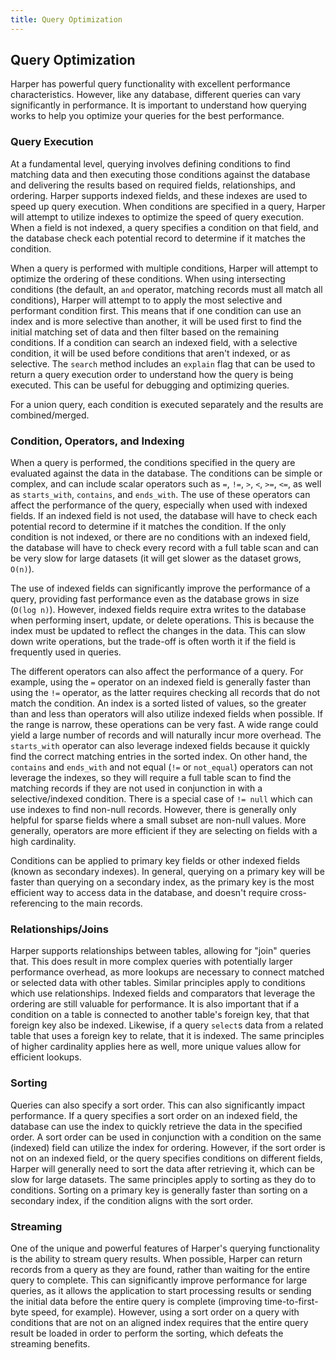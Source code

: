 ```yaml
---
title: Query Optimization
---
```


## Query Optimization

Harper has powerful query functionality with excellent performance characteristics. However, like any database, different queries can vary significantly in performance. It is important to understand how querying works to help you optimize your queries for the best performance.

### Query Execution

At a fundamental level, querying involves defining conditions to find matching data and then executing those conditions against the database and delivering the results based on required fields, relationships, and ordering. Harper supports indexed fields, and these indexes are used to speed up query execution. When conditions are specified in a query, Harper will attempt to utilize indexes to optimize the speed of query execution. When a field is not indexed, a query specifies a condition on that field, and the database check each potential record to determine if it matches the condition.

When a query is performed with multiple conditions, Harper will attempt to optimize the ordering of these conditions. When using intersecting conditions (the default, an `and` operator, matching records must all match all conditions), Harper will attempt to to apply the most selective and performant condition first. This means that if one condition can use an index and is more selective than another, it will be used first to find the initial matching set of data and then filter based on the remaining conditions. If a condition can search an indexed field, with a selective condition, it will be used before conditions that aren't indexed, or as selective. The `search` method includes an `explain` flag that can be used to return a query execution order to understand how the query is being executed. This can be useful for debugging and optimizing queries.

For a union query, each condition is executed separately and the results are combined/merged.

### Condition, Operators, and Indexing

When a query is performed, the conditions specified in the query are evaluated against the data in the database. The conditions can be simple or complex, and can include scalar operators such as `=`, `!=`, `>`, `<`, `>=`, `<=`, as well as `starts_with`, `contains`, and `ends_with`. The use of these operators can affect the performance of the query, especially when used with indexed fields. If an indexed field is not used, the database will have to check each potential record to determine if it matches the condition. If the only condition is not indexed, or there are no conditions with an indexed field, the database will have to check every record with a full table scan and can be very slow for large datasets (it will get slower as the dataset grows, `O(n)`).

The use of indexed fields can significantly improve the performance of a query, providing fast performance even as the database grows in size (`O(log n)`). However, indexed fields require extra writes to the database when performing insert, update, or delete operations. This is because the index must be updated to reflect the changes in the data. This can slow down write operations, but the trade-off is often worth it if the field is frequently used in queries.

The different operators can also affect the performance of a query. For example, using the `=` operator on an indexed field is generally faster than using the `!=` operator, as the latter requires checking all records that do not match the condition. An index is a sorted listed of values, so the greater than and less than operators will also utilize indexed fields when possible. If the range is narrow, these operations can be very fast. A wide range could yield a large number of records and will naturally incur more overhead. The `starts_with` operator can also leverage indexed fields because it quickly find the correct matching entries in the sorted index. On other hand, the `contains` and `ends_with` and not equal (`!=` or `not_equal`) operators can not leverage the indexes, so they will require a full table scan to find the matching records if they are not used in conjunction in with a selective/indexed condition. There is a special case of `!= null` which can use indexes to find non-null records. However, there is generally only helpful for sparse fields where a small subset are non-null values. More generally, operators are more efficient if they are selecting on fields with a high cardinality.

Conditions can be applied to primary key fields or other indexed fields (known as secondary indexes). In general, querying on a primary key will be faster than querying on a secondary index, as the primary key is the most efficient way to access data in the database, and doesn't require cross-referencing to the main records.

### Relationships/Joins

Harper supports relationships between tables, allowing for "join" queries that. This does result in more complex queries with potentially larger performance overhead, as more lookups are necessary to connect matched or selected data with other tables. Similar principles apply to conditions which use relationships. Indexed fields and comparators that leverage the ordering are still valuable for performance. It is also important that if a condition on a table is connected to another table's foreign key, that that foreign key also be indexed. Likewise, if a query `select`s data from a related table that uses a foreign key to relate, that it is indexed. The same principles of higher cardinality applies here as well, more unique values allow for efficient lookups.

### Sorting

Queries can also specify a sort order. This can also significantly impact performance. If a query specifies a sort order on an indexed field, the database can use the index to quickly retrieve the data in the specified order. A sort order can be used in conjunction with a condition on the same (indexed) field can utilize the index for ordering. However, if the sort order is not on an indexed field, or the query specifies conditions on different fields, Harper will generally need to sort the data after retrieving it, which can be slow for large datasets. The same principles apply to sorting as they do to conditions. Sorting on a primary key is generally faster than sorting on a secondary index, if the condition aligns with the sort order.

### Streaming

One of the unique and powerful features of Harper's querying functionality is the ability to stream query results. When possible, Harper can return records from a query as they are found, rather than waiting for the entire query to complete. This can significantly improve performance for large queries, as it allows the application to start processing results or sending the initial data before the entire query is complete (improving time-to-first-byte speed, for example). However, using a sort order on a query with conditions that are not on an aligned index requires that the entire query result be loaded in order to perform the sorting, which defeats the streaming benefits.
